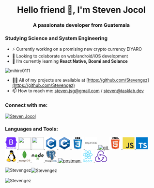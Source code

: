 <h1 align="center">Hello friend 👋, I'm Steven Jocol</h1>
<h3 align="center">A passionate developer from Guatemala</h3>

### Studying Science and System Engineering
- ⚡ Currently working on a promising new crypto currency EIYARO
- 👯 Looking to colaborate on web/android/iOS development
- 🌱 I’m currently learning **React Native, Boomi and Solance**



<p align="left"> 
  <img src="https://komarev.com/ghpvc/?username=Stevengez&label=Profile%20views&color=0e75b6&style=flat" alt="mihirc0111" /> 
</p>

- 👨‍💻 All of my projects are available at [https://github.com/Stevengez](https://github.com/Stevengez)
- 📫 How to reach me: steven.jsg@gmail.com / steven@tasklab.dev

<h3 align="left">Connect with me:</h3>
<p align="left">
  <a href="https://www.linkedin.com/in/steven-jocol/" target="_blank">
    <img align="center" src="https://raw.githubusercontent.com/rahuldkjain/github-profile-readme-generator/master/src/images/icons/Social/linked-in-alt.svg" alt="Steven Jocol" height="30" width="40" />
  </a>
</p>

<h3 align="left">Languages and Tools:</h3>
<p align="left">
  <a href="https://getbootstrap.com" target="_blank" rel="noreferrer">
    <img src="https://raw.githubusercontent.com/devicons/devicon/master/icons/bootstrap/bootstrap-plain-wordmark.svg" alt="bootstrap" width="40" height="40"/> 
  </a> 
  <a href="https://developer.android.com/studio" target="_blank" rel="noreferrer">
    <img src='https://cdn.jsdelivr.net/gh/devicons/devicon/icons/androidstudio/androidstudio-original.svg' width="40" height="40">
  </a>
  <a href="https://developer.android.com/kotlin" target="_blank" rel="noreferrer">
    <img src='https://cdn.jsdelivr.net/gh/devicons/devicon/icons/kotlin/kotlin-original.svg' width="40" height="40">
  </a>
  <a href="https://www.cprogramming.com/" target="_blank" rel="noreferrer"> 
    <img src="https://raw.githubusercontent.com/devicons/devicon/master/icons/c/c-original.svg" alt="c" width="40" height="40"/> 
  </a> 
  <a href="https://www.w3schools.com/cpp/" target="_blank" rel="noreferrer"> 
    <img src="https://raw.githubusercontent.com/devicons/devicon/master/icons/cplusplus/cplusplus-original.svg" alt="cplusplus" width="40" height="40"/> 
  </a> 
  <a href="https://www.w3schools.com/css/" target="_blank" rel="noreferrer"> 
    <img src="https://raw.githubusercontent.com/devicons/devicon/master/icons/css3/css3-original-wordmark.svg" alt="css3" width="40" height="40"/> 
  </a> 
  <a href="https://expressjs.com" target="_blank" rel="noreferrer"> 
    <img src="https://raw.githubusercontent.com/devicons/devicon/master/icons/express/express-original-wordmark.svg" alt="express" width="40" height="40"/> 
  </a> 
  <a href="https://git-scm.com/" target="_blank" rel="noreferrer"> 
    <img src="https://www.vectorlogo.zone/logos/git-scm/git-scm-icon.svg" alt="git" width="40" height="40"/> 
  </a> 
  <a href="https://www.w3.org/html/" target="_blank" rel="noreferrer"> 
    <img src="https://raw.githubusercontent.com/devicons/devicon/master/icons/html5/html5-original-wordmark.svg" alt="html5" width="40" height="40"/> 
  </a> 
  <a href="https://developer.mozilla.org/en-US/docs/Web/JavaScript" target="_blank" rel="noreferrer"> 
    <img src="https://raw.githubusercontent.com/devicons/devicon/master/icons/javascript/javascript-original.svg" alt="javascript" width="40" height="40"/> 
  </a>
  <a href="https://www.typescriptlang.org/" target="_blank" rel="noreferrer"> 
    <img src="https://raw.githubusercontent.com/devicons/devicon/master/icons/typescript/typescript-original.svg" alt="javascript" width="40" height="40"/> 
  </a>
  <a href="https://www.linux.org/" target="_blank" rel="noreferrer"> 
    <img src="https://raw.githubusercontent.com/devicons/devicon/master/icons/linux/linux-original.svg" alt="linux" width="40" height="40"/> 
  </a>
  <a href="https://www.mongodb.com/" target="_blank" rel="noreferrer"> 
    <img src="https://raw.githubusercontent.com/devicons/devicon/master/icons/mongodb/mongodb-original-wordmark.svg" alt="mongodb" width="40" height="40"/> 
  </a> 
  <a href="https://nodejs.org" target="_blank" rel="noreferrer"> 
    <img src="https://raw.githubusercontent.com/devicons/devicon/master/icons/nodejs/nodejs-original-wordmark.svg" alt="nodejs" width="40" height="40"/> 
  </a> 
  <a href="https://www.postgresql.org" target="_blank" rel="noreferrer"> 
    <img src="https://raw.githubusercontent.com/devicons/devicon/master/icons/postgresql/postgresql-original-wordmark.svg" alt="postgresql" width="40" height="40"/> 
  </a> 
  <a href="https://postman.com" target="_blank" rel="noreferrer"> 
    <img src="https://www.vectorlogo.zone/logos/getpostman/getpostman-icon.svg" alt="postman" width="40" height="40"/> 
  </a>
  <a href="https://reactjs.org/" target="_blank" rel="noreferrer"> 
    <img src="https://raw.githubusercontent.com/devicons/devicon/master/icons/react/react-original-wordmark.svg" alt="react" width="40" height="40"/> 
  </a>
  <a href="https://redux.js.org/" target="_blank" rel="noreferrer"> 
    <img src="https://raw.githubusercontent.com/devicons/devicon/master/icons/redux/redux-original.svg" alt="react" width="40" height="40"/> 
  </a> 
</p>

<p>
  <img align="left" src="https://github-readme-stats.vercel.app/api/top-langs?username=Stevengez&show_icons=true&locale=en&layout=compact" alt="Stevengez" />
</p>
<p>
  <img align="center" src="https://github-readme-stats.vercel.app/api?username=Stevengez&show_icons=true&locale=en" alt="Stevengez" />
</p>
<p>
  <img align="center" src="https://github-readme-streak-stats.herokuapp.com/?user=Stevengez&" alt="Stevengez" />
</p>
